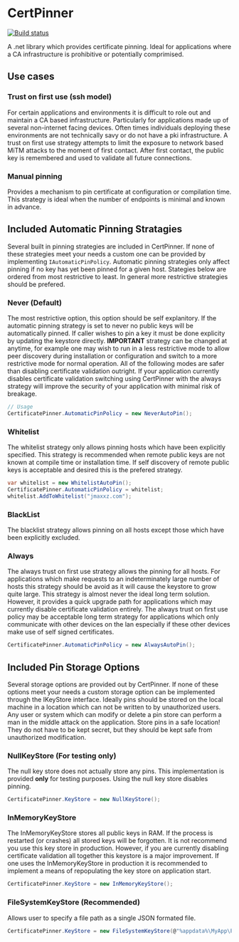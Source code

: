 # CertPinner
[![Build status](https://ci.appveyor.com/api/projects/status/h6a9xeaklghs37nv/branch/development?svg=true)](https://ci.appveyor.com/project/jmaxxz/certpinner/branch/development)

A .net library which provides certificate pinning. Ideal for applications where a CA infrastructure is prohibitive or potentially comprimised.

## Use cases

### Trust on first use (ssh model)
For certain applications and environments it is difficult to role out and maintain a CA based infrastructure. Particularly for applications made up of several non-internet facing devices. Often times individuals deploying these environments are not technically savy or do not have a pki infrastructure. A trust on first use strategy attempts to limit the exposure to network based MiTM attacks to the moment of first contact. After first contact, the public key is remembered and used to validate all future connections.

### Manual pinning
Provides a mechanism to pin certificate at configuration or compilation time. This strategy is ideal when the number of endpoints is minimal and known in advance.


## Included Automatic Pinning Stratagies

Several built in pinning strategies are included in CertPinner. If none of these strategies meet your needs a custom one can be provided by implementing `IAutomaticPinPolicy`. Automatic pinning strategies only affect pinning if no key has yet been pinned for a given host. Stategies below are ordered from most restrictive to least. In general more restrictive strategies should be prefered.

### Never (Default)

The most restrictive option, this option should be self explanitory. If the automatic pinning strategy is set to never no public keys will be automatically pinned. If caller wishes to pin a key it must be done explicity by updating the keystore directly. **IMPORTANT** strategy can be changed at anytime, for example one may wish to run in a less restrictive mode to allow peer discovery during installation or configuration and switch to a more restrictive mode for normal operation. All of the following modes are safer than disabling certificate validation outright. If your application currently disables certificate validation switching using CertPinner with the always strategy will improve the security of your application with minimal risk of breakage.

```csharp
// Usage
CertificatePinner.AutomaticPinPolicy = new NeverAutoPin();
```

### Whitelist

The whitelist strategy only allows pinning hosts which have been explicitly specified. This strategy is recommended when remote public keys are not known at compile time or installation time. If self discovery of remote public keys is acceptable and desired this is the prefered strategy.

```csharp
var whitelist = new WhitelistAutoPin();
CertificatePinner.AutomaticPinPolicy = whitelist;
whitelist.AddToWhitelist("jmaxxz.com");

```

### BlackList

The blacklist strategy allows pinning on all hosts except those which have been explicitly excluded.


### Always

The always trust on first use strategy allows the pinning for all hosts. For applications which make requests to an indeterminately large number of hosts this strategy should be avoid as it will cause the keystore to grow quite large. This strategy is almost never the ideal long term solution. However, it provides a quick upgrade path for applications which may currently disable certificate validation entirely. The always trust on first use policy may be acceptable long term strategy for applications which only communicate with other devices on the lan especially if these other devices make use of self signed certificates.

```csharp
CertificatePinner.AutomaticPinPolicy = new AlwaysAutoPin();
```


## Included Pin Storage Options

Several storage options are provided out by CertPinner. If none of these options meet your needs a custom storage option can be implemented through the IKeyStore interface. Ideally pins should be stored on the local machine in a location which can not be written to by unauthorized users. Any user or system which can modify or delete a pin store can perform a man in the middle attack on the application. Store pins in a safe location! They do not have to be kept secret, but they should be kept safe from unauthorized modification.


### NullKeyStore (For testing only)

The null key store does not actually store any pins. This implementation is provided **only** for testing purposes. Using the null key store disables pinning.
```csharp
CertificatePinner.KeyStore = new NullKeyStore();
```

### InMemoryKeyStore

The InMemoryKeyStore stores all public keys in RAM. If the process is restarted (or crashes) all stored keys will be forgotten. It is not recommend you use this key store in production. However, if you are currently disabling certificate validation all together this keystore is a major improvement. If one uses the InMemoryKeyStore in production it is recommended to implement a means of repopulating the key store on application start.

```csharp
CertificatePinner.KeyStore = new InMemoryKeyStore();
```

### FileSystemKeyStore (Recommended)

Allows user to specify a file path as a single JSON formated file.
```csharp
CertificatePinner.KeyStore = new FileSystemKeyStore(@"%appdata%\MyApp\PinnedKeys.json");
```
